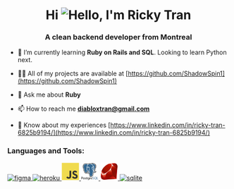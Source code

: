<h1 align="center">Hi <img src="https://media.giphy.com/media/hvRJCLFzcasrR4ia7z/giphy.gif" width="30" alt="Hello" />, I'm Ricky Tran</h1>
<h3 align="center">A clean backend developer from Montreal</h3>

- 🌱 I’m currently learning **Ruby on Rails and SQL**. Looking to learn Python next.

- 👨‍💻 All of my projects are available at [https://github.com/ShadowSpin1](https://github.com/ShadowSpin1)

- 💬 Ask me about **Ruby**

- 📫 How to reach me **diabloxtran@gmail.com**

- 📄 Know about my experiences [https://www.linkedin.com/in/ricky-tran-6825b9194/](https://www.linkedin.com/in/ricky-tran-6825b9194/)


<h3 align="left">Languages and Tools:</h3>
<p align="left"> <a href="https://www.figma.com/" target="_blank" rel="noreferrer"> <img src="https://www.vectorlogo.zone/logos/figma/figma-icon.svg" alt="figma" width="40" height="40"/> </a> <a href="https://heroku.com" target="_blank" rel="noreferrer"> <img src="https://www.vectorlogo.zone/logos/heroku/heroku-icon.svg" alt="heroku" width="40" height="40"/> </a> <a href="https://developer.mozilla.org/en-US/docs/Web/JavaScript" target="_blank" rel="noreferrer"> <img src="https://raw.githubusercontent.com/devicons/devicon/master/icons/javascript/javascript-original.svg" alt="javascript" width="40" height="40"/> </a> <a href="https://www.postgresql.org" target="_blank" rel="noreferrer"> <img src="https://raw.githubusercontent.com/devicons/devicon/master/icons/postgresql/postgresql-original-wordmark.svg" alt="postgresql" width="40" height="40"/> </a> <a href="https://www.ruby-lang.org/en/" target="_blank" rel="noreferrer"> <img src="https://raw.githubusercontent.com/devicons/devicon/master/icons/ruby/ruby-original.svg" alt="ruby" width="40" height="40"/> </a> <a href="https://www.sqlite.org/" target="_blank" rel="noreferrer"> <img src="https://www.vectorlogo.zone/logos/sqlite/sqlite-icon.svg" alt="sqlite" width="40" height="40"/> </a> </p>


<!---
ShadowSpin1/ShadowSpin1 is a ✨ special ✨ repository because its `README.md` (this file) appears on your GitHub profile.
You can click the Preview link to take a look at your changes.
--->
